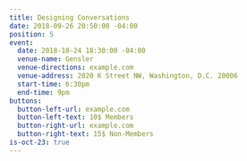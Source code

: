 ```yaml
---
title: Designing Conversations
date: 2018-09-26 20:50:00 -04:00
position: 5
event:
  date: 2018-10-24 18:30:00 -04:00
  venue-name: Gensler
  venue-directions: example.com
  venue-address: 2020 K Street NW, Washington, D.C. 20006
  start-time: 6:30pm
  end-time: 9pm
buttons:
  button-left-url: example.com
  button-left-text: 10$ Members
  button-right-url: example.com
  button-right-text: 15$ Non-Members
is-oct-23: true
---
```


